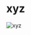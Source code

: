 # xyz
![xyz](https://github.com/sudo-self/xyz/assets/119916323/13277338-4c69-4890-b17e-2730783824cb)
